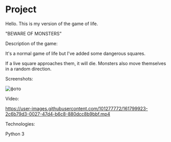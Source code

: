 # Project
Hello. This is my version of the game of life.

"BEWARE OF MONSTERS"

Description of the game:

It's a normal game of life but I've added some dangerous squares.

If a live square approaches them, it will die. Monsters also move themselves in a random direction.

Screenshots:

![фото](https://user-images.githubusercontent.com/101277772/161798623-906c9fb4-cd47-4f76-aed3-5eaf12c5a3bc.PNG)

Video:

https://user-images.githubusercontent.com/101277772/161799923-2c6b79d3-0027-47d4-b6c8-880dcc8b9bbf.mp4

Technologies:

Python 3








